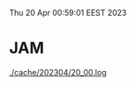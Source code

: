 Thu 20 Apr 00:59:01 EEST 2023
# JAM
<a href='./cache/202304/20_00.log'>./cache/202304/20_00.log</a>
